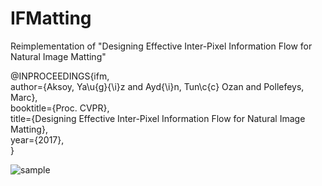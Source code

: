 # IFMatting
Reimplementation of "Designing Effective Inter-Pixel Information Flow for Natural Image Matting"

@INPROCEEDINGS{ifm,<br/>
author={Aksoy, Ya\u{g}{\i}z and Ayd{\i}n, Tun\c{c} Ozan and Pollefeys, Marc},<br/>
booktitle={Proc. CVPR},<br/>
title={Designing Effective Inter-Pixel Information Flow for Natural Image Matting},<br/>
year={2017},<br/>
}<br/>

![sample](https://raw.githubusercontent.com/moiling/IFMatting/master/doc/sample.png)
